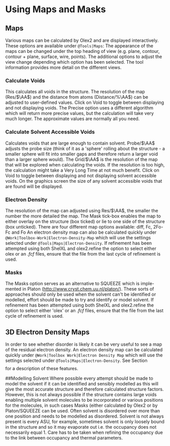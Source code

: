 #	Using Maps and Masks

## Maps
Various maps can be calculated by Olex2 and are displayed interactively. These options are available under `@Tools|Maps`:
The appearance of the maps can be changed under the top heading of view (e.g. plane, contour, contour + plane, surface, wire, points). The additional options to adjust the view change depending which option has been selected. The tool information provides more detail on the different views.

### Calculate Voids
This calculates all voids in the structure. The resolution of the map (Res/$\AA$) and the distance from atoms (Distance/%\AA$) can be adjusted to user-defined values. Click on Void to toggle between displaying and not displaying voids. The Precise option uses a different algorithm which will return more precise values, but the calculation will take very much longer. The approximate values are normally all you need.

### Calculate Solvent Accessible Voids
Calculates voids that are large enough to contain solvent. Probe/$\AA$ adjusts the probe size (think of it as a 'sphere' rolling about the structure - a smaller sphere will fit into smaller gaps and therefore return a larger void than a larger sphere would). The Grid/$\AA$ is the resolution of the map that will be explored when calculating the voids. If the resolution is too high, the calculation might take a Very Long Time at not much benefit. Click on Void to toggle between displaying and not displaying solvent accessible voids. On the graphics screen the size of any solvent accessible voids that are found will be displayed.

### Electron Density
The resolution of the map can adjusted using Res/$\AA$, the smaller the number the more detailed the map. The Mask tick-box enables the map to either overlay on the structure (box ticked) or lie to one side of the structure (box unticked). There are four different map options available: diff, Fc, 2Fo-Fc and Fo
An electron density map can also be calculated quickly under `@Work|Toolbox-Work|Electron-Density-Map` which will use the settings selected under `@Tools|Maps|Electron-Density`. If refinement has been attempted using both ShelXL and olex2.refine the option to select either olex or an *.fcf* files, ensure that the file from the last cycle of refinement is used.

### Masks
The Masks option serves as an alternative to SQUEEZE which is imple-mented in Platon (http://www.cryst.chem.uu.nl/platon/). These sorts of approaches should only be used when the solvent can't be identified or modelled, effort should be made to try and identify or model solvent. If refinement has been attempted using both ShelXL and olex2.refine the option to select either 'olex' or an *.fcf* files, ensure that the file from the last cycle of refinement is used.

## 3D Electron Density Maps
In order to see whether disorder is likely it can be very useful to see a map of the residual electron density.
An electron density map can be calculated quickly under `@Work|Toolbox Work|Electron Density Map` which will use the settings selected under `@Tools|Maps|Electron-Density`. See Section $$$$ for a description of these features.

##Modelling Solvent
Where possible every attempt should be made to model the solvent if it can be identified and sensibly modelled as this will give the most accurate structure and therefore calculated structure factors. However, this is not always possible if the structure contains large voids enabling multiple solvent molecules to be incorporated or various positions for the molecules, in such cases Masks (either calculated by Olex2 or by Platon/SQUEEZE can be used.
Often solvent is disordered over more than one position and needs to be modelled as disordered.
Solvent is not always present is every ASU, for example, sometimes solvent is only loosely bound in the structure and so it may evaporate out i.e. the occupancy does not necessarily equal 1. Care has to be taken when refining the occupancy due to the link between occupancy and thermal parameters.
